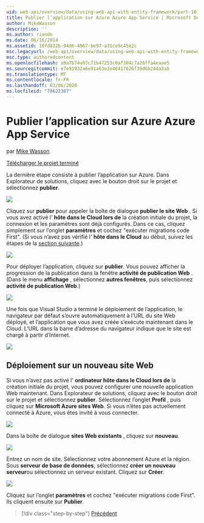 ```yaml
---
uid: web-api/overview/data/using-web-api-with-entity-framework/part-10
title: Publier l’application sur Azure Azure App Service | Microsoft Docs
author: MikeWasson
description: ''
ms.author: riande
ms.date: 06/16/2014
ms.assetid: 10fd812b-94d6-4967-be97-a31ce9c45e2c
msc.legacyurl: /web-api/overview/data/using-web-api-with-entity-framework/part-10
msc.type: authoredcontent
ms.openlocfilehash: a9a7b74a07c71b47253c0af304c7a26ffa4eaae5
ms.sourcegitcommit: e7e91932a6e91a63e2e46417626f39d6b244a3ab
ms.translationtype: MT
ms.contentlocale: fr-FR
ms.lasthandoff: 03/06/2020
ms.locfileid: "78622387"
---
```

# <a name="publish-the-app-to-azure-azure-app-service"></a>Publier l’application sur Azure Azure App Service

par [Mike Wasson](https://github.com/MikeWasson)

[Télécharger le projet terminé](https://github.com/MikeWasson/BookService)

La dernière étape consiste à publier l’application sur Azure. Dans Explorateur de solutions, cliquez avec le bouton droit sur le projet et sélectionnez **publier**.

![](part-10/_static/image1.png)

Cliquez sur **publier** pour appeler la boîte de dialogue **publier le site Web** . Si vous avez activé l' **hôte dans le Cloud lors de** la création initiale du projet, la connexion et les paramètres sont déjà configurés. Dans ce cas, cliquez simplement sur l’onglet **paramètres** et cochez &quot;exécuter migrations code First&quot;. (Si vous n’avez pas vérifié l' **hôte dans le Cloud** au début, suivez les étapes de la [section suivante](#new-website).)

[![](part-10/_static/image3.png)](part-10/_static/image2.png)

Pour déployer l’application, cliquez sur **publier**. Vous pouvez afficher la progression de la publication dans la fenêtre **activité de publication Web** . (Dans le menu **affichage** , sélectionnez **autres fenêtres**, puis sélectionnez **activité de publication Web**.)

![](part-10/_static/image4.png)

Une fois que Visual Studio a terminé le déploiement de l’application, le navigateur par défaut s’ouvre automatiquement à l’URL du site Web déployé, et l’application que vous avez créée s’exécute maintenant dans le Cloud. L’URL dans la barre d’adresse du navigateur indique que le site est chargé à partir d’Internet.

[![](part-10/_static/image6.png)](part-10/_static/image5.png)

<a id="new-website"></a>
## <a name="deploying-to-a-new-website"></a>Déploiement sur un nouveau site Web

Si vous n’avez pas activé l' **ordinateur hôte dans le Cloud lors de** la création initiale du projet, vous pouvez configurer une nouvelle application Web maintenant. Dans Explorateur de solutions, cliquez avec le bouton droit sur le projet et sélectionnez **publier**. Sélectionnez l’onglet **Profil** , puis cliquez sur **Microsoft Azure sites Web**. Si vous n’êtes pas actuellement connecté à Azure, vous êtes invité à vous connecter.

[![](part-10/_static/image8.png)](part-10/_static/image7.png)

Dans la boîte de dialogue **sites Web existants** , cliquez sur **nouveau**.

![](part-10/_static/image9.png)

Entrez un nom de site. Sélectionnez votre abonnement Azure et la région. Sous **serveur de base de données**, sélectionnez **créer un nouveau serveur**ou sélectionnez un serveur existant. Cliquez sur **Créer**.

[![](part-10/_static/image11.png)](part-10/_static/image10.png)

Cliquez sur l’onglet **paramètres** et cochez &quot;exécuter migrations code First&quot;. Ils cliquent ensuite sur **Publier**.

> [!div class="step-by-step"]
> [Précédent](part-9.md)
